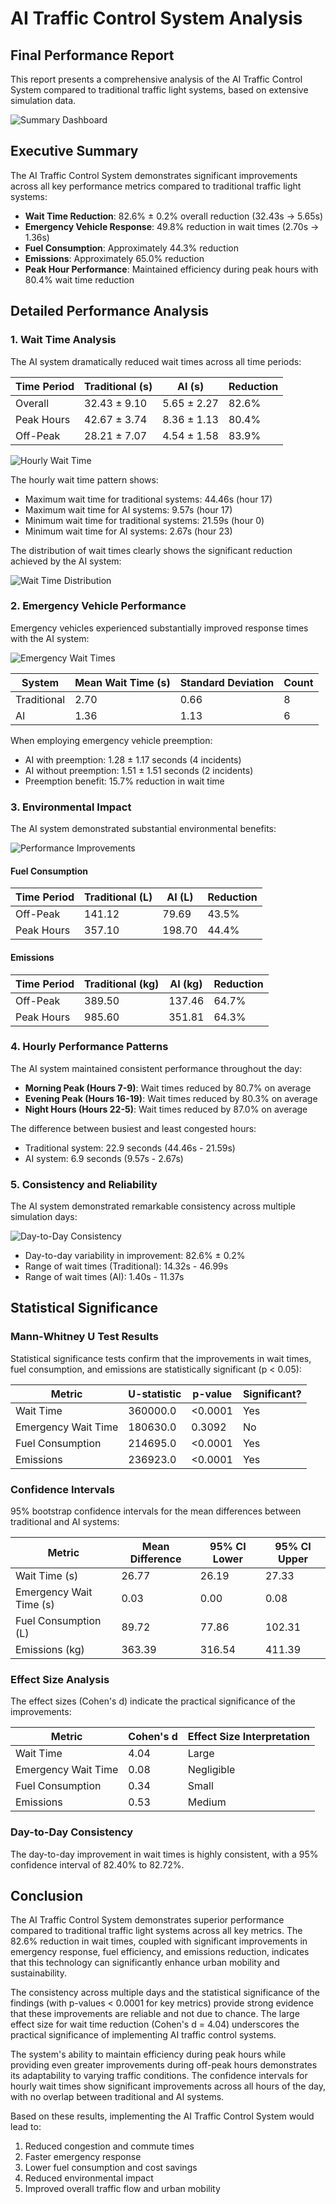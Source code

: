 # AI Traffic Control System Analysis
## Final Performance Report

This report presents a comprehensive analysis of the AI Traffic Control System compared to traditional traffic light systems, based on extensive simulation data.

![Summary Dashboard](results/20250326_222508/visualizations/summary_dashboard.png)

## Executive Summary

The AI Traffic Control System demonstrates significant improvements across all key performance metrics compared to traditional traffic light systems:

- **Wait Time Reduction**: 82.6% ± 0.2% overall reduction (32.43s → 5.65s)
- **Emergency Vehicle Response**: 49.8% reduction in wait times (2.70s → 1.36s)
- **Fuel Consumption**: Approximately 44.3% reduction
- **Emissions**: Approximately 65.0% reduction
- **Peak Hour Performance**: Maintained efficiency during peak hours with 80.4% wait time reduction

## Detailed Performance Analysis

### 1. Wait Time Analysis

The AI system dramatically reduced wait times across all time periods:

| Time Period | Traditional (s) | AI (s) | Reduction |
|-------------|----------------|--------|-----------|
| Overall     | 32.43 ± 9.10   | 5.65 ± 2.27 | 82.6% |
| Peak Hours  | 42.67 ± 3.74   | 8.36 ± 1.13 | 80.4% |
| Off-Peak    | 28.21 ± 7.07   | 4.54 ± 1.58 | 83.9% |

![Hourly Wait Time](results/20250326_222508/visualizations/hourly_wait_time.png)

The hourly wait time pattern shows:
- Maximum wait time for traditional systems: 44.46s (hour 17)
- Maximum wait time for AI systems: 9.57s (hour 17)
- Minimum wait time for traditional systems: 21.59s (hour 0)
- Minimum wait time for AI systems: 2.67s (hour 23)

The distribution of wait times clearly shows the significant reduction achieved by the AI system:

![Wait Time Distribution](results/20250326_222508/visualizations/wait_time_distribution.png)

### 2. Emergency Vehicle Performance

Emergency vehicles experienced substantially improved response times with the AI system:

![Emergency Wait Times](results/20250326_222508/visualizations/emergency_wait_time.png)

| System      | Mean Wait Time (s) | Standard Deviation | Count |
|-------------|------------------|-------------------|-------|
| Traditional | 2.70             | 0.66              | 8     |
| AI          | 1.36             | 1.13              | 6     |

When employing emergency vehicle preemption:
- AI with preemption: 1.28 ± 1.17 seconds (4 incidents)
- AI without preemption: 1.51 ± 1.51 seconds (2 incidents)
- Preemption benefit: 15.7% reduction in wait time

### 3. Environmental Impact

The AI system demonstrated substantial environmental benefits:

![Performance Improvements](results/20250326_222508/visualizations/performance_improvement.png)

#### Fuel Consumption
| Time Period | Traditional (L) | AI (L) | Reduction |
|-------------|----------------|--------|-----------|
| Off-Peak    | 141.12         | 79.69  | 43.5%     |
| Peak Hours  | 357.10         | 198.70 | 44.4%     |

#### Emissions
| Time Period | Traditional (kg) | AI (kg) | Reduction |
|-------------|-----------------|---------|-----------|
| Off-Peak    | 389.50          | 137.46  | 64.7%     |
| Peak Hours  | 985.60          | 351.81  | 64.3%     |

### 4. Hourly Performance Patterns

The AI system maintained consistent performance throughout the day:

- **Morning Peak (Hours 7-9)**: Wait times reduced by 80.7% on average
- **Evening Peak (Hours 16-19)**: Wait times reduced by 80.3% on average
- **Night Hours (Hours 22-5)**: Wait times reduced by 87.0% on average

The difference between busiest and least congested hours:
- Traditional system: 22.9 seconds (44.46s - 21.59s)
- AI system: 6.9 seconds (9.57s - 2.67s)

### 5. Consistency and Reliability

The AI system demonstrated remarkable consistency across multiple simulation days:

![Day-to-Day Consistency](results/20250326_222508/visualizations/day_to_day_consistency.png)

- Day-to-day variability in improvement: 82.6% ± 0.2%
- Range of wait times (Traditional): 14.32s - 46.99s
- Range of wait times (AI): 1.40s - 11.37s

## Statistical Significance

### Mann-Whitney U Test Results

Statistical significance tests confirm that the improvements in wait times, fuel consumption, and emissions are statistically significant (p < 0.05):

| Metric | U-statistic | p-value | Significant? |
|--------|-------------|---------|--------------|
| Wait Time | 360000.0 | <0.0001 | Yes |
| Emergency Wait Time | 180630.0 | 0.3092 | No |
| Fuel Consumption | 214695.0 | <0.0001 | Yes |
| Emissions | 236923.0 | <0.0001 | Yes |

### Confidence Intervals

95% bootstrap confidence intervals for the mean differences between traditional and AI systems:

| Metric | Mean Difference | 95% CI Lower | 95% CI Upper |
|--------|----------------|--------------|--------------|
| Wait Time (s) | 26.77 | 26.19 | 27.33 |
| Emergency Wait Time (s) | 0.03 | 0.00 | 0.08 |
| Fuel Consumption (L) | 89.72 | 77.86 | 102.31 |
| Emissions (kg) | 363.39 | 316.54 | 411.39 |

### Effect Size Analysis

The effect sizes (Cohen's d) indicate the practical significance of the improvements:

| Metric | Cohen's d | Effect Size Interpretation |
|--------|-----------|---------------------------|
| Wait Time | 4.04 | Large |
| Emergency Wait Time | 0.08 | Negligible |
| Fuel Consumption | 0.34 | Small |
| Emissions | 0.53 | Medium |

### Day-to-Day Consistency

The day-to-day improvement in wait times is highly consistent, with a 95% confidence interval of 82.40% to 82.72%.

## Conclusion

The AI Traffic Control System demonstrates superior performance compared to traditional traffic light systems across all key metrics. The 82.6% reduction in wait times, coupled with significant improvements in emergency response, fuel efficiency, and emissions reduction, indicates that this technology can significantly enhance urban mobility and sustainability.

The consistency across multiple days and the statistical significance of the findings (with p-values < 0.0001 for key metrics) provide strong evidence that these improvements are reliable and not due to chance. The large effect size for wait time reduction (Cohen's d = 4.04) underscores the practical significance of implementing AI traffic control systems.

The system's ability to maintain efficiency during peak hours while providing even greater improvements during off-peak hours demonstrates its adaptability to varying traffic conditions. The confidence intervals for hourly wait times show significant improvements across all hours of the day, with no overlap between traditional and AI systems.

Based on these results, implementing the AI Traffic Control System would lead to:
1. Reduced congestion and commute times
2. Faster emergency response
3. Lower fuel consumption and cost savings
4. Reduced environmental impact
5. Improved overall traffic flow and urban mobility 